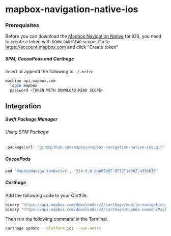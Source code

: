 # mapbox-navigation-native-ios

### Prerequisites

Before you can download the [Mapbox Navigation Native](https://github.com/mapbox/mapbox-navigation-native) for iOS, you need to create a token with `DOWNLOAD:READ` scope.
Go to https://account.mapbox.com and click "Create token"

##### SPM, CocoaPods and Carthage
Insert or append the following to `~/.netrc`

```bash
machine api.mapbox.com
  login mapbox
  password <TOKEN WITH DOWNLOAD:READ SCOPE>
```

## Integration

##### Swift Package Manager

###### Using SPM Package

```swift
.package(url: "git@github.com:mapbox/mapbox-navigation-native-ios.git", from: "314.0.0-SNAPSHOT.0712T1408Z.4396b38"),
```

##### CocoaPods

```ruby
pod 'MapboxNavigationNative', '314.0.0-SNAPSHOT.0712T1408Z.4396b38'
```

##### Carthage

Add the following code to your Cartfile.

```bash
binary "https://api.mapbox.com/downloads/v2/carthage/mobile-navigation-native/MapboxNavigationNative.json" == 314.0.0-SNAPSHOT.0712T1408Z.4396b38
binary "https://api.mapbox.com/downloads/v2/carthage/mapbox-common/MapboxCommon-ios.json" == 24.5.0
```

Then run the following command in the Terminal.
```bash
carthage update --platform ios --use-netrc
```
